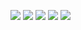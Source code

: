 ![](http://github-profile-summary-cards.vercel.app/api/cards/profile-details?username=vn7n24fzkq&theme=darcula)
![](http://github-profile-summary-cards.vercel.app/api/cards/repos-per-language?username=vn7n24fzkq&theme=darcula)
![](http://github-profile-summary-cards.vercel.app/api/cards/most-commit-language?username=vn7n24fzkq&theme=darcula)
![](http://github-profile-summary-cards.vercel.app/api/cards/stats?username=vn7n24fzkq&theme=darcula)
![](http://github-profile-summary-cards.vercel.app/api/cards/productive-time?username=vn7n24fzkq&theme=darcula&utcOffset=8)

